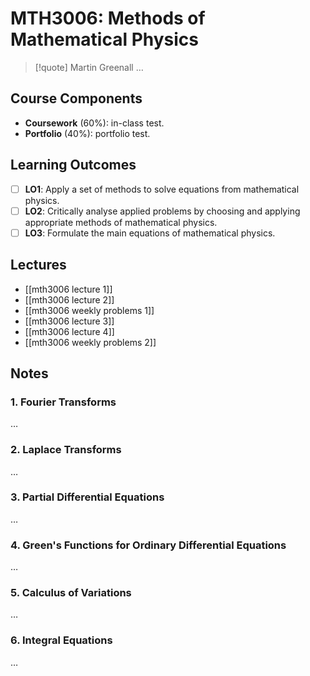 # MTH3006: Methods of Mathematical Physics

> [!quote] Martin Greenall
> …

## Course Components

- **Coursework** (60%): in-class test.
- **Portfolio** (40%): portfolio test.

## Learning Outcomes

- [ ] **LO1**: Apply a set of methods to solve equations from mathematical physics.
- [ ] **LO2**: Critically analyse applied problems by choosing and applying appropriate methods of mathematical physics.
- [ ] **LO3**: Formulate the main equations of mathematical physics.

## Lectures

- [[mth3006 lecture 1]]
- [[mth3006 lecture 2]]
- [[mth3006 weekly problems 1]]
- [[mth3006 lecture 3]]
- [[mth3006 lecture 4]]
- [[mth3006 weekly problems 2]]

## Notes

### 1. Fourier Transforms

…

### 2. Laplace Transforms

…

### 3. Partial Differential Equations

…

### 4. Green's Functions for Ordinary Differential Equations

…

### 5. Calculus of Variations

…

### 6. Integral Equations

…
